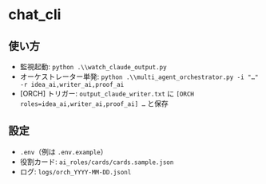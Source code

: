 # chat_cli

## 使い方
- 監視起動: `python .\\watch_claude_output.py`
- オーケストレーター単発: `python .\\multi_agent_orchestrator.py -i "…" -r idea_ai,writer_ai,proof_ai`
- [ORCH] トリガー: `output_claude_writer.txt` に `[ORCH roles=idea_ai,writer_ai,proof_ai] …` と保存

## 設定
- `.env`（例は `.env.example`）
- 役割カード: `ai_roles/cards/cards.sample.json`
- ログ: `logs/orch_YYYY-MM-DD.jsonl`
